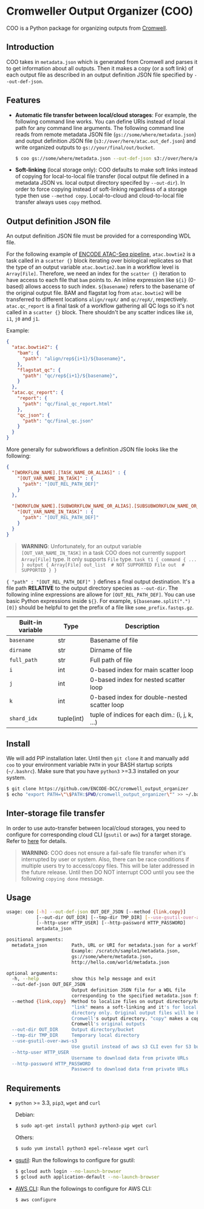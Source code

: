 # Cromweller Output Organizer (COO)

COO is a Python package for organizing outputs from [Cromwell](https://github.com/broadinstitute/cromwell/).

## Introduction

COO takes in `metadata.json` which is generated from Cromwell and parses it to get information about all outputs. Then it makes a copy (or a soft link) of each output file as described in an output definition JSON file specified by `--out-def-json`.

## Features

* **Automatic file transfer between local/cloud storages**: For example, the following command line works. You can define URIs instead of local path for any command line arguments. The following command line reads from remote metadata JSON file (`gs://some/where/metadata.json`) and output definition JSON file (`s3://over/here/atac.out_def.json`) and write organized outputs to `gs://your/final/out/bucket`.
  	```bash
  	$ coo gs://some/where/metadata.json --out-def-json s3://over/here/atac.out_def.json --out-dir gs://your/final/out/bucket
  	```

* **Soft-linking** (local storage only): COO defaults to make soft links instead of copying for local-to-local file transfer (local output file defined in a metadata JSON vs. local output directory specifed by `--out-dir`). In order to force copying instead of soft-linking regardless of a storage type then use `--method copy`. Local-to-cloud and cloud-to-local file transfer always uses `copy` method.


## Output definition JSON file

An output definition JSON file must be provided for a corresponding WDL file.

For the following example of [ENCODE ATAC-Seq pipeline](https://github.com/ENCODE-DCC/atac-seq-pipeline), `atac.bowtie2` is a task called in a `scatter {}` block iterating over biological replicates so that the type of an output variable `atac.bowtie2.bam` in a workflow level is `Array[File]`. Therefore, we need an index for the `scatter {}` iteration to have access to each file that `bam` points to. An inline expression like `${i}` (0-based) allows access to such index. `${basename}` refers to the basename of the original output file. BAM and flagstat log from `atac.bowtie2` will be transferred to different locations `align/repX/` and `qc/repX/`, respectively. `atac.qc_report` is a final task of a workflow gathering all QC logs so it's not called in a `scatter {}` block. There shouldn't be any scatter indices like `i0`, `i1`, `j0` and `j1`.

Example:
```json
{
  "atac.bowtie2": {
    "bam": {
      "path": "align/rep${i+1}/${basename}",
    },
    "flagstat_qc": {
      "path": "qc/rep${i+1}/${basename}",
    }
  },
  "atac.qc_report": {
    "report": {
      "path": "qc/final_qc_report.html"
    },
    "qc_json": {
      "path": "qc/final_qc.json"
    }
  }
}
```

More generally for subworkflows a definition JSON file looks like the following:
```json
{
  "[WORKFLOW_NAME].[TASK_NAME_OR_ALIAS]" : {
    "[OUT_VAR_NAME_IN_TASK]" : {
      "path": "[OUT_REL_PATH_DEF]"
    }
  },

  "[WORKFLOW_NAME].[SUBWORKFLOW_NAME_OR_ALIAS].[SUBSUBWORKFLOW_NAME_OR_ALIAS].[TASK_NAME_OR_ALIAS]" : {
    "[OUT_VAR_NAME_IN_TASK]" : {
      "path": "[OUT_REL_PATH_DEF]"
    }
  }
}
```

> **WARNING**: Unfortunately, for an output variable `[OUT_VAR_NAME_IN_TASK]` in a task COO does not currently support `Array[File]` type. It only supports `File` type.
    ```
    task t1 {
        command {
            ...
        }
        output {
            Array[File] out_list  # NOT SUPPORTED
            File out  # SUPPORTED
        }
    }
    ```

`{ "path" : "[OUT_REL_PATH_DEF]" }` defines a final output destination. It's a file path **RELATIVE** to the output directory species as `--out-dir`. The following inline expressions are allowe for `[OUT_REL_PATH_DEF]`. You can use basic Python expressions inside `${}`. For example, `${basename.split(".")[0]}` should be helpful to get the prefix of a file like `some_prefix.fastqs.gz`.

| Built-in variable | Type       | Description                                      |
|-------------------|------------|--------------------------------------------------|
| `basename`        | str        | Basename of file                                 | 
| `dirname`         | str        | Dirname of file                                  | 
| `full_path`       | str        | Full path of file                                | 
| `i`               | int        | 0-based index for main scatter loop              |
| `j`               | int        | 0-based index for nested scatter loop            |
| `k`               | int        | 0-based index for double-nested scatter loop     |
| `shard_idx`       | tuple(int) | tuple of indices for each dim.: (i, j, k, ...)   |

## Install

We will add PIP installation later. Until then `git clone` it and manually add `coo` to your environment variable `PATH` in your BASH startup scripts (`~/.bashrc`). Make sure that you have `python3` >=3.3 installed on your system.

```bash
$ git clone https://github.com/ENCODE-DCC/cromwell_output_organizer
$ echo "export PATH=\"\$PATH:$PWD/cromwell_output_organizer\"" >> ~/.bashrc
```

## Inter-storage file transfer

In order to use auto-transfer between local/cloud storages, you need to configure for corresponding cloud CLI (`gsutil` or `aws`) for a target storage. Refer to [here](#requirements) for details.

> **WARNING**: COO does not ensure a fail-safe file transfer when it's interrupted by user or system. Also, there can be race conditions if multiple users try to access/copy files. This will be later addressed in the future release. Until then DO NOT interrupt COO until you see the following `copying done` message.


## Usage

```bash
usage: coo [-h] --out-def-json OUT_DEF_JSON [--method {link,copy}]
           [--out-dir OUT_DIR] [--tmp-dir TMP_DIR] [--use-gsutil-over-aws-s3]
           [--http-user HTTP_USER] [--http-password HTTP_PASSWORD]
           metadata_json

positional arguments:
  metadata_json         Path, URL or URI for metadata.json for a workflow
                        Example: /scratch/sample1/metadata.json,
                        gs://some/where/metadata.json,
                        http://hello.com/world/metadata.json

optional arguments:
  -h, --help            show this help message and exit
  --out-def-json OUT_DEF_JSON
                        Output definition JSON file for a WDL file
                        corresponding to the specified metadata.json file
  --method {link,copy}  Method to localize files on output directory/bucket.
                        "link" means a soft-linking and it's for local
                        directory only. Original output files will be kept in
                        Cromwell's output directory. "copy" makes a copy of
                        Cromwell's original outputs
  --out-dir OUT_DIR     Output directory/bucket
  --tmp-dir TMP_DIR     Temporary local directory
  --use-gsutil-over-aws-s3
                        Use gsutil instead of aws s3 CLI even for S3 buckets.
  --http-user HTTP_USER
                        Username to download data from private URLs
  --http-password HTTP_PASSWORD
                        Password to download data from private URLs

```

## Requirements

* `python` >= 3.3, `pip3`, `wget` and `curl`

	Debian:
	```bash
	$ sudo apt-get install python3 python3-pip wget curl
	```
	Others:
	```bash
	$ sudo yum install python3 epel-release wget curl
	```

* [gsutil](https://cloud.google.com/storage/docs/gsutil_install): Run the followings to configure for gsutil:
	```bash
	$ gcloud auth login --no-launch-browser
	$ gcloud auth application-default --no-launch-browser
	```

* [AWS CLI](https://docs.aws.amazon.com/cli/latest/userguide/install-linux.html): Run the followings to configure for AWS CLI:
	```bash
	$ aws configure
	```
